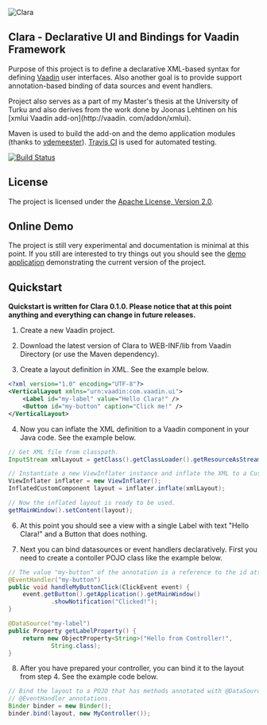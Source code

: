 ![Clara](https://github.com/tehapo/Clara/raw/99386831b5c2f3fc1e916180b1b60c796c2cd0ad/dist/img/clara-logo-150x174.png)

## Clara - Declarative UI and Bindings for Vaadin Framework

Purpose of this project is to define a declarative XML-based syntax for defining [Vaadin](https://vaadin.com) user interfaces. Also another goal is to provide support annotation-based binding of data sources and event handlers.

Project also serves as a part of my Master's thesis at the University of Turku and also derives from the work done by Joonas Lehtinen on his [xmlui Vaadin add-on](http://vaadin.
com/addon/xmlui).

Maven is used to build the add-on and the demo application modules (thanks to [vdemeester](https://github.com/vdemeester)). [Travis CI](http://travis-ci.org/) is used for automated testing.

[![Build Status](https://secure.travis-ci.org/tehapo/Clara.png)](http://travis-ci.org/tehapo/Clara)

## License

The project is licensed under the [Apache License, Version 2.0](http://www.apache.org/licenses/LICENSE-2.0.html).

## Online Demo

The project is still very experimental and documentation is minimal at this point. If you still are interested to try things out you should see the [demo application](http://teemu.virtuallypreinstalled.com/clara) demonstrating the current version of the project.

## Quickstart

**Quickstart is written for Clara 0.1.0. Please notice that at this point anything and everything can change in future releases.**

1) Create a new Vaadin project.

2) Download the latest version of Clara to WEB-INF/lib from Vaadin Directory (or use the Maven dependency).

3) Create a layout definition in XML. See the example below.

```xml
<?xml version="1.0" encoding="UTF-8"?>
<VerticalLayout xmlns="urn:vaadin:com.vaadin.ui">
    <Label id="my-label" value="Hello Clara!" />
    <Button id="my-button" caption="Click me!" />
</VerticalLayout>
```

4) Now you can inflate the XML definition to a Vaadin component in your Java code. See the example below.

```java
// Get XML file from classpath.
InputStream xmlLayout = getClass().getClassLoader().getResourceAsStream("xml-layout.xml");

// Instantiate a new ViewInflater instance and inflate the XML to a CustomComponent.
ViewInflater inflater = new ViewInflater();
InflatedCustomComponent layout = inflater.inflate(xmlLayout);

// Now the inflated layout is ready to be used.
getMainWindow().setContent(layout);
```

6) At this point you should see a view with a single Label with text "Hello Clara!" and a Button that does nothing.

7) Next you can bind datasources or event handlers declaratively. First you need to create a contoller POJO class like the example below.

```java
// The value "my-button" of the annotation is a reference to the id attribute in the XML layout.
@EventHandler("my-button")
public void handleMyButtonClick(ClickEvent event) {
    event.getButton().getApplication().getMainWindow()
            .showNotification("Clicked!");
}

@DataSource("my-label")
public Property getLabelProperty() {
    return new ObjectProperty<String>("Hello from Controller!",
            String.class);
}
```

8) After you have prepared your controller, you can bind it to the layout from step 4. See the example code below.
```java
// Bind the layout to a POJO that has methods annotated with @DataSource and/or
// @EventHandler annotations.
Binder binder = new Binder();
binder.bind(layout, new MyController());
```
